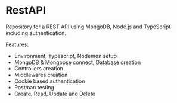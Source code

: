 # RestAPI
Repository for a REST API using MongoDB, Node.js and TypeScript including authentication.

Features:

- Environment, Typescript, Nodemon setup
- MongoDB & Mongoose connect, Database creation
- Controllers creation
- Middlewares creation
- Cookie based authentication
- Postman testing
- Create, Read, Update and Delete
